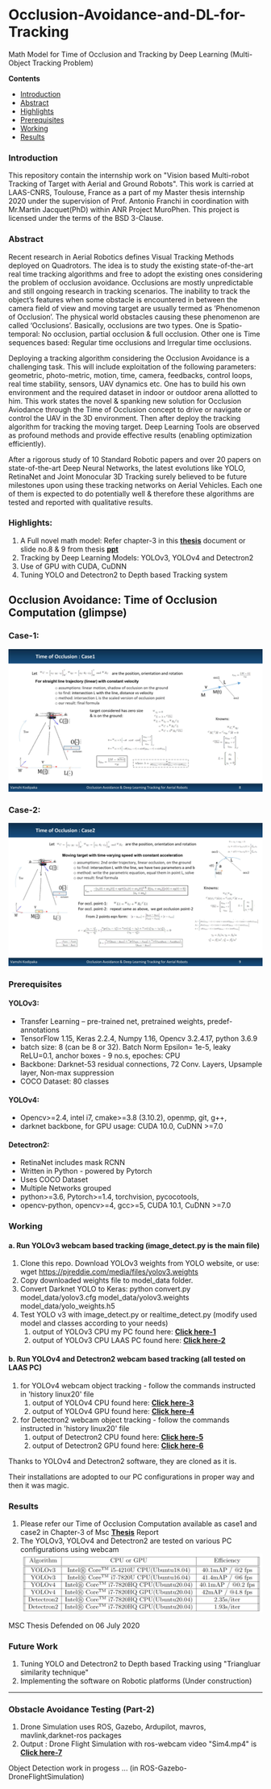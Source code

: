 # Occlusion-Avoidance-and-DL-for-Tracking
Math Model for Time of Occlusion and Tracking by Deep Learning (Multi-Object Tracking Problem)

**Contents**

* [Introduction](#Introduction)
* [Abstract](#Abstract)
* [Highlights](#Highlights)
* [Prerequisites](#prerequisites)
* [Working](#working)
* [Results](#Results)

### Introduction
This repository contain the internship work on "Vision based Multi-robot Tracking of Target with Aerial and Ground Robots". This work is carried at LAAS-CNRS, Toulouse, France as a part of my Master thesis internship  2020 under the supervision of Prof. Antonio Franchi in coordination with Mr.Martin Jacquet(PhD) within ANR Project MuroPhen. This project is licensed under the terms of the BSD 3-Clause.

### Abstract
Recent research in Aerial Robotics defines Visual Tracking Methods deployed on Quadrotors. The idea is to study the existing state-of-the-art real time tracking algorithms and free to adopt the existing ones considering the problem of occlusion avoidance. Occlusions are mostly unpredictable and still ongoing research in tracking scenarios. The inability to track the object’s features when some obstacle is encountered in between the camera field of view and moving target are usually termed as ’Phenomenon of Occlusion’. The physical world obstacles causing these phenomenon are called ‘Occlusions’. Basically, occlusions are two types. One is Spatio-temporal: No occlusion, partial occlusion & full occlusion. Other one is Time sequences based: Regular time occlusions and Irregular time occlusions.

Deploying a tracking algorithm considering the Occlusion Avoidance is a challenging task. This will include exploitation of the following parameters: geometric, photo-metric, motion, time, camera, feedbacks, control loops, real time stability, sensors, UAV dynamics etc. One has to build his own environment and the required dataset in indoor or outdoor arena allotted to him. This work states the novel & spanking new solution for Occlusion Aviodance through the Time of Occlusion concept to drive or navigate or control the UAV in the 3D environment. Then after deploy the tracking algorithm for tracking the moving target. Deep Learning Tools are observed as profound methods and provide effective results (enabling optimization efficiently).

After a rigorous study of 10 Standard Robotic papers and over 20 papers on state-of-the-art Deep Neural Networks, the latest evolutions like YOLO, RetinaNet and Joint Monocular 3D Tracking surely believed to be future milestones upon using these tracking networks on Aerial Vehicles. Each one of them is expected to do potentially well & therefore these algorithms are tested and reported with qualitative results.

### Highlights:
1. A Full novel math model: Refer chapter-3 in this **[thesis](https://github.com/vamshikodipaka/Occlusion-Avoidance-and-DL-for-Tracking/blob/master/MSC%20Thesis/msc_thesis_vamshi.pdf)** document or slide no.8 & 9 from thesis **[ppt](https://github.com/vamshikodipaka/Occlusion-Avoidance-and-DL-for-Tracking/blob/master/MSC%20Thesis/MSC%20Presentation%20Vamshi.pdf)**
2. Tracking by Deep Learning Models: YOLOv3, YOLOv4 and Detectron2
3. Use of GPU with CUDA, CuDNN
4. Tuning YOLO and Detectron2 to Depth based Tracking system

## Occlusion Avoidance: Time of Occlusion Computation (glimpse)
### Case-1:
![CASE-1: Straight line moving target with constant velocity](others/Case1.jpg)

### Case-2:
![CASE-2: Moving target with time-varying speed with constant acceleration](others/Case2.jpg)

### Prerequisites
#### YOLOv3:
* Transfer Learning – pre-trained net, pretrained weights, predef-annotations
* TensorFlow 1.15, Keras 2.2.4, Numpy 1.16, Opencv 3.2.4.17, python 3.6.9 
* batch size: 8 (can be 8 or 32). Batch Norm Epsilon= 1e-5, leaky ReLU=0.1, anchor boxes - 9 no.s, epoches: CPU
* Backbone: Darknet-53 residual connections, 72 Conv. Layers, Upsample layer, Non-max suppression
* COCO Dataset: 80 classes
#### YOLOv4:
* Opencv>=2.4, intel i7, cmake>=3.8 (3.10.2), openmp, git, g++,
* darknet backbone, for GPU usage: CUDA 10.0, CuDNN >=7.0
#### Detectron2:
* RetinaNet includes mask RCNN
* Written in Python - powered by Pytorch
* Uses COCO Dataset
* Multiple Networks grouped
* python>=3.6, Pytorch>=1.4, torchvision, pycocotools,
* opencv-python, opencv>=4, gcc>=5, CUDA 10.1, CuDNN >=7.0

### Working
#### a. Run YOLOv3 webcam based tracking (image_detect.py  is the main file)
1. Clone this repo. Download YOLOv3 weights from YOLO website, 
   or use: wget https://pjreddie.com/media/files/yolov3.weights
2. Copy downloaded weights file to model_data folder.
3. Convert Darknet YOLO to Keras:
   python convert.py model_data/yolov3.cfg model_data/yolov3.weights model_data/yolo_weights.h5
4. Test YOLO v3 with image_detect.py or realtime_detect.py (modify used model and classes according to your needs)
   1. output of YOLOv3 CPU my PC found here: **[Click here-1](https://youtu.be/J-xz2tQTK1c)**
   2. output of YOLOv3 CPU LAAS PC found here: **[Click here-2](https://youtu.be/ytDOpJ9F0mc)**

#### b. Run YOLOv4 and Detectron2 webcam based tracking (all tested on LAAS PC)
1. for YOLOv4 webcam object tracking - follow the commands instructed in 'history linux20' file
   1. output of YOLOv4 CPU found here: **[Click here-3](https://youtu.be/RpzwnDiODpA)**
   2. output of YOLOv4 GPU found here: **[Click here-4](https://youtu.be/06AHNylwcoo)**
2. for Detectron2 webcam object tracking - follow the commands instructed in 'history linux20' file
   1. output of Detectron2 CPU found here: **[Click here-5](https://youtu.be/rZjaWulg4lQ)**
   2. output of Detectron2 GPU found here: **[Click here-6](https://youtu.be/LFksvpn_jSs)**

Thanks to YOLOv4 and Detectron2 software, they are cloned as it is.

Their installations are adopted to our PC configurations in proper way and then it was magic. 

### Results
1. Please refer our Time of Occlusion Computation available as case1 and case2 in Chapter-3 of Msc **[Thesis](https://github.com/vamshikodipaka/Occlusion-Avoidance-and-DL-for-Tracking/blob/master/MSC%20Thesis/msc_thesis_vamshi.pdf)** Report 
2. The YOLOv3, YOLOv4 and Detectron2 are tested on various PC configurations using webcam
![traj](others/performance.png)

MSC Thesis Defended on 06 July 2020

### Future Work
1. Tuning YOLO and Detectron2 to Depth based Tracking using "Triangluar similarity technique"
2. Implementing the software on Robotic platforms
(Under construction)

-----------


### Obstacle Avoidance Testing (Part-2)
1. Drone Simulation uses ROS, Gazebo, Ardupilot, mavros, mavlink,darknet-ros packages
2. Output : Drone Flight Simulation with ros-webcam video "Sim4.mp4" is **[Click here-7](https://youtu.be/dP2IDDWtQfU)**

Object Detection work in progess ... (in ROS-Gazebo-DroneFlightSimulation)
